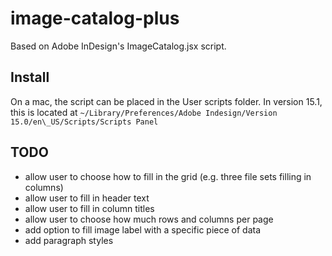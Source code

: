 # image-catalog-plus
Based on Adobe InDesign's ImageCatalog.jsx script.

## Install
On a mac, the script can be placed in the User scripts folder. In version 15.1,
this is located at `~/Library/Preferences/Adobe Indesign/Version 15.0/en\_US/Scripts/Scripts Panel`

## TODO
- allow user to choose how to fill in the grid (e.g. three file sets filling in
columns)
- allow user to fill in header text
- allow user to fill in column titles
- allow user to choose how much rows and columns per page
- add option to fill image label with a specific piece of data
- add paragraph styles

